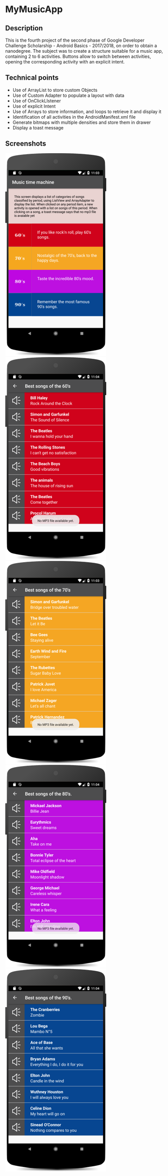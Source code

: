 # MyMusicApp

## Description
This is the fourth project of the second phase of Google Developer Challenge Scholarship - Android Basics - 2017/2018, on order to obtain a nanodegree. The subject was to create a structure suitable for a music app, containing 2 to 6 activities. Buttons  allow to switch between activities, opening the corresponding activity with an explicit intent. 

## Technical points
<ul>
  <li>Use of ArrayList to store custom Objects</li>
  <li>Use of Custom Adapter to populate a layout with data</li>
  <li>Use of OnClickLIstener</li>
  <li>Use of explicit Intent </li>
  <li>Use of Arrays to store information, and loops to retrieve it and display it</li>
  <li>Identification of all activities in the  AndroidManifest.xml file</li>
  <li>Generate bitmaps with multiple densities and store them in drawer</li>
  <li>Display a toast message</li>
</ul>

## Screenshots
<img src="/images/Screenshot_1.png" width="320" height="640"> <img src="/images/Screenshot_2.png" width="320" height="640"> <img src="/images/Screenshot_3.png" width="320" height="640"><img src="/images/Screenshot_4.png" width="320" height="640"> <img src="/images/Screenshot_5.png" width="320" height="640">

